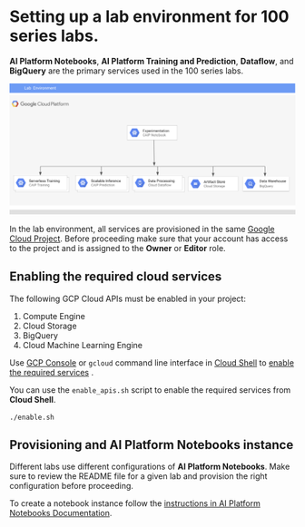 # Setting up a lab environment for 100 series labs.

**AI Platform Notebooks**, **AI Platform Training and Prediction**, **Dataflow**, and **BigQuery** are the primary services used in the 100 series labs. 

![Reference topolgy](/images/lab_200.png)


In the lab environment, all services are provisioned in the same [Google Cloud Project](https://cloud.google.com/storage/docs/projects). Before proceeding make sure that your account has access to the project and is assigned to the **Owner** or **Editor** role.

## Enabling the required cloud services

The following GCP Cloud APIs  must be enabled in your project:
1. Compute Engine
1. Cloud Storage
1. BigQuery
1. Cloud Machine Learning Engine

Use [GCP Console](https://console.cloud.google.com/) or `gcloud` command line interface in [Cloud Shell](https://cloud.google.com/shell/docs/) to [enable the required services](https://cloud.google.com/service-usage/docs/enable-disable) . 

You can use the `enable_apis.sh` script to enable the required services from **Cloud Shell**.
```
./enable.sh
```

## Provisioning and AI Platform Notebooks instance
Different labs use different configurations of **AI Platform Notebooks**. Make sure to review the README file for a given lab and provision the right configuration before proceeding.

To create a notebook instance follow the [instructions in AI Platform Notebooks Documentation](https://cloud.google.com/ai-platform/notebooks/docs/create-new).
